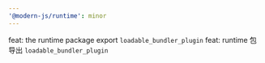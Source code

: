 ```yaml
---
'@modern-js/runtime': minor
---
```


feat: the runtime package export `loadable_bundler_plugin`
feat: runtime 包导出 `loadable_bundler_plugin`
